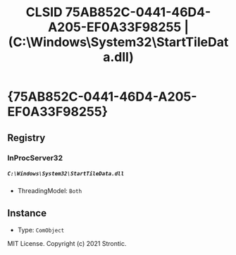 ﻿---
title: "CLSID 75AB852C-0441-46D4-A205-EF0A33F98255 | (C:\\Windows\\System32\\StartTileData.dll)"
excerpt: What is COM-Object CLSID 75AB852C-0441-46D4-A205-EF0A33F98255?
---

# {75AB852C-0441-46D4-A205-EF0A33F98255}


## Registry


### InProcServer32

##### `C:\Windows\System32\StartTileData.dll`
* ThreadingModel: `Both`

## Instance

* Type: `ComObject`

MIT License. Copyright (c) 2021 Strontic.


